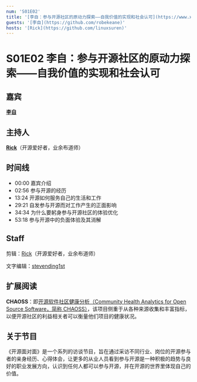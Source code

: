 ```yaml
---
num: 'S01E02'
title: '[李自：参与开源社区的原动力探索——自我价值的实现和社会认可](https://www.ximalaya.com/sound/466962028)'
guests: '[李自](https://github.com/robekeane)'
hosts: '[Rick](https://github.com/linuxsuren)'
---
```


# S01E02 李自：参与开源社区的原动力探索——自我价值的实现和社会认可

## 嘉宾
**[李自](https://github.com/robekeane)**
## 主持人
**[Rick](https://github.com/linuxsuren)**（开源爱好者，业余布道师）


## 时间线
* 00:00 嘉宾介绍
* 02:56 参与开源的经历
* 13:24 开源如何服务自己的生活和工作
* 29:21 自发参与开源而对工作产生的正面影响
* 34:34 为什么要躬身参与开源社区的体验优化
* 53:18 参与开源中的负面体验及其消解


## Staff
剪辑：[Rick](https://github.com/linuxsuren)（开源爱好者，业余布道师）

文字编辑：[stevending1st](https://github.com/stevending1st)


## 扩展阅读
**CHAOSS**：即[开源软件社区健康分析（Community Health Analytics for Open Source Software，简称 CHAOSS）](https://chaoss.community/)，该项目侧重于从各种来源收集和丰富指标，以便开源社区的利益相关者可以衡量他们项目的健康状况。


## 关于节目
《开源面对面》是一个系列的访谈节目，旨在通过采访不同行业、岗位的开源参与者的亲身经历、心得体会，让更多的从业人员看到参与开源是一种积极的趋势与良好的职业发展方向，认识到任何人都可以参与开源，并在开源的世界里体现自己的价值。
